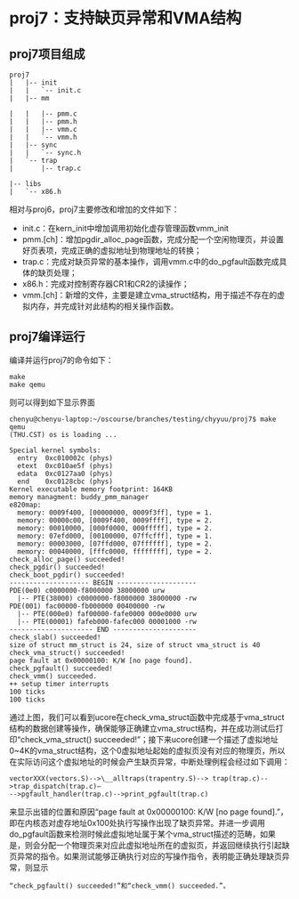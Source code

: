 # proj7：支持缺页异常和VMA结构

## proj7项目组成

    proj7
    |   |-- init
    |   |   `-- init.c   
    |   |-- mm

    |   |   |-- pmm.c
    |   |   |-- pmm.h
    |   |   |-- vmm.c
    |   |   `-- vmm.h
    |   |-- sync
    |   |   `-- sync.h
    |   `-- trap
    |       |-- trap.c

    |-- libs
    |   `-- x86.h

相对与proj6，proj7主要修改和增加的文件如下：

- init.c：在kern\_init中增加调用初始化虚存管理函数vmm\_init
- pmm.[ch]：增加pgdir\_alloc\_page函数，完成分配一个空闲物理页，并设置好页表项，完成正确的虚拟地址到物理地址的转换；
- trap.c：完成对缺页异常的基本操作，调用vmm.c中的do\_pgfault函数完成具体的缺页处理；
- x86.h：完成对控制寄存器CR1和CR2的读操作；
- vmm.[ch]：新增的文件，主要是建立vma\_struct结构，用于描述不存在的虚拟内存，并完成针对此结构的相关操作函数。

## proj7编译运行

编译并运行proj7的命令如下：

    make
    make qemu
  
则可以得到如下显示界面

    chenyu@chenyu-laptop:~/oscourse/branches/testing/chyyuu/proj7$ make qemu
    (THU.CST) os is loading ...

    Special kernel symbols:
      entry  0xc010002c (phys)
      etext  0xc010ae5f (phys)
      edata  0xc0127aa0 (phys)
      end    0xc0128cbc (phys)
    Kernel executable memory footprint: 164KB
    memory managment: buddy_pmm_manager
    e820map:
      memory: 0009f400, [00000000, 0009f3ff], type = 1.
      memory: 00000c00, [0009f400, 0009ffff], type = 2.
      memory: 00010000, [000f0000, 000fffff], type = 2.
      memory: 07efd000, [00100000, 07ffcfff], type = 1.
      memory: 00003000, [07ffd000, 07ffffff], type = 2.
      memory: 00040000, [fffc0000, ffffffff], type = 2.
    check_alloc_page() succeeded!
    check_pgdir() succeeded!
    check_boot_pgdir() succeeded!
    -------------------- BEGIN --------------------
    PDE(0e0) c0000000-f8000000 38000000 urw
      |-- PTE(38000) c0000000-f8000000 38000000 -rw
    PDE(001) fac00000-fb000000 00400000 -rw
      |-- PTE(000e0) faf00000-fafe0000 000e0000 urw
      |-- PTE(00001) fafeb000-fafec000 00001000 -rw
    --------------------- END ---------------------
    check_slab() succeeded!
    size of struct mm_struct is 24, size of struct vma_struct is 40
    check_vma_struct() succeeded!
    page fault at 0x00000100: K/W [no page found].
    check_pgfault() succeeded!
    check_vmm() succeeded.
    ++ setup timer interrupts
    100 ticks
    100 ticks

通过上图，我们可以看到ucore在check_vma_struct函数中完成基于vma_struct结构的数据创建等操作，确保能够正确建立vma_struct结构，并在成功测试后打印“check_vma_struct() succeeded!”；接下来ucore创建一个描述了虚拟地址0~4K的vma_struct结构，这个0虚拟地址起始的虚拟页没有对应的物理页，所以在实际访问这个虚拟地址的时候会产生缺页异常，中断处理例程会经过如下调用：

    vectorXXX(vectors.S)-->\__alltraps(trapentry.S)--> trap(trap.c)-->trap_dispatch(trap.c)—
    -->pgfault_handler(trap.c)-->print_pgfault(trap.c)
  
来显示出错的位置和原因“page fault at 0x00000100: K/W [no page found].”，即在内核态对虚存地址0x100处执行写操作出现了缺页异常。并进一步调用do_pgfault函数来检测时候此虚拟地址属于某个vma_struct描述的范畴，如果是，则会分配一个物理页来对应此虚拟地址所在的虚拟页，并返回继续执行引起缺页异常的指令。如果测试能够正确执行对应的写操作指令，表明能正确处理缺页异常，则显示

	“check_pgfault() succeeded!”和“check_vmm() succeeded.”。
